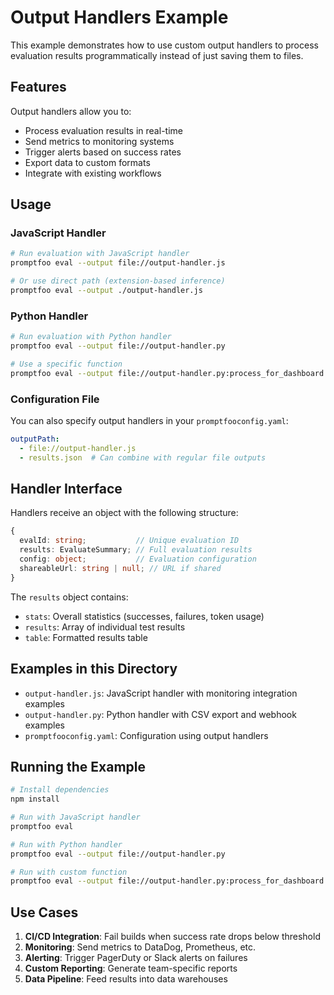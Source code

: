 # Output Handlers Example

This example demonstrates how to use custom output handlers to process evaluation results programmatically instead of just saving them to files.

## Features

Output handlers allow you to:
- Process evaluation results in real-time
- Send metrics to monitoring systems
- Trigger alerts based on success rates
- Export data to custom formats
- Integrate with existing workflows

## Usage

### JavaScript Handler

```bash
# Run evaluation with JavaScript handler
promptfoo eval --output file://output-handler.js

# Or use direct path (extension-based inference)
promptfoo eval --output ./output-handler.js
```

### Python Handler

```bash
# Run evaluation with Python handler
promptfoo eval --output file://output-handler.py

# Use a specific function
promptfoo eval --output file://output-handler.py:process_for_dashboard
```

### Configuration File

You can also specify output handlers in your `promptfooconfig.yaml`:

```yaml
outputPath:
  - file://output-handler.js
  - results.json  # Can combine with regular file outputs
```

## Handler Interface

Handlers receive an object with the following structure:

```typescript
{
  evalId: string;           // Unique evaluation ID
  results: EvaluateSummary; // Full evaluation results
  config: object;           // Evaluation configuration
  shareableUrl: string | null; // URL if shared
}
```

The `results` object contains:
- `stats`: Overall statistics (successes, failures, token usage)
- `results`: Array of individual test results
- `table`: Formatted results table

## Examples in this Directory

- `output-handler.js`: JavaScript handler with monitoring integration examples
- `output-handler.py`: Python handler with CSV export and webhook examples
- `promptfooconfig.yaml`: Configuration using output handlers

## Running the Example

```bash
# Install dependencies
npm install

# Run with JavaScript handler
promptfoo eval

# Run with Python handler  
promptfoo eval --output file://output-handler.py

# Run with custom function
promptfoo eval --output file://output-handler.py:process_for_dashboard
```

## Use Cases

1. **CI/CD Integration**: Fail builds when success rate drops below threshold
2. **Monitoring**: Send metrics to DataDog, Prometheus, etc.
3. **Alerting**: Trigger PagerDuty or Slack alerts on failures
4. **Custom Reporting**: Generate team-specific reports
5. **Data Pipeline**: Feed results into data warehouses 